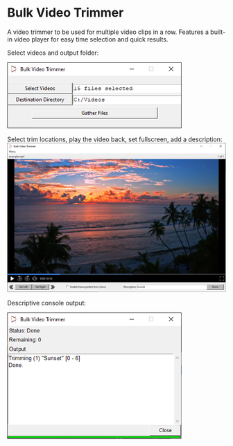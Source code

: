 # Bulk Video Trimmer
A video trimmer to be used for multiple video clips in a row.
Features a built-in video player for easy time selection and quick results.

Select videos and output folder:

![Initial Scene](images/github/InitScene.png)

Select trim locations, play the video back, set fullscreen, add a description:
![Clip Scene](images/github/ClipScene.png)

Descriptive console output:

![Trim Scene](images/github/TrimScene.png)
